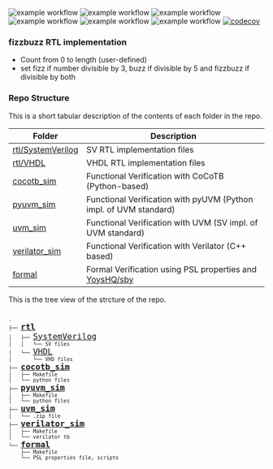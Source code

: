 ![example workflow](https://github.com/npatsiatzis/fizzbuzz/actions/workflows/regression.yml/badge.svg)
![example workflow](https://github.com/npatsiatzis/fizzbuzz/actions/workflows/coverage.yml/badge.svg)
![example workflow](https://github.com/npatsiatzis/fizzbuzz/actions/workflows/formal.yml/badge.svg)
![example workflow](https://github.com/npatsiatzis/fizzbuzz/actions/workflows/regression_pyuvm.yml/badge.svg)
![example workflow](https://github.com/npatsiatzis/fizzbuzz/actions/workflows/coverage_pyuvm.yml/badge.svg)
![example workflow](https://github.com/npatsiatzis/fizzbuzz/actions/workflows/verilator_regression.yml/badge.svg)
[![codecov](https://codecov.io/gh/npatsiatzis/fizzbuzz/graph/badge.svg?token=UIM9DPOFZE)](https://codecov.io/gh/npatsiatzis/fizzbuzz)
### fizzbuzz RTL implementation


- Count from 0 to length (user-defined)
- set fizz if number divisible by 3, buzz if divisible by 5 and fizzbuzz if divisible by both


### Repo Structure

This is a short tabular description of the contents of each folder in the repo.

| Folder | Description |
| ------ | ------ |
| [rtl/SystemVerilog](https://github.com/npatsiatzis/fizzbuzz/tree/main/rtl/SystemVerilog) | SV RTL implementation files |
| [rtl/VHDL](https://github.com/npatsiatzis/fizzbuzz/tree/main/rtl/VHDL) | VHDL RTL implementation files |
| [cocotb_sim](https://github.com/npatsiatzis/fizzbuzz/tree/main/cocotb_sim) | Functional Verification with CoCoTB (Python-based) |
| [pyuvm_sim](https://github.com/npatsiatzis/fizzbuzz/tree/main/pyuvm_sim) | Functional Verification with pyUVM (Python impl. of UVM standard) |
| [uvm_sim](https://github.com/npatsiatzis/fizzbuzz/tree/main/uvm_sim) | Functional Verification with UVM (SV impl. of UVM standard) |
| [verilator_sim](https://github.com/npatsiatzis/fizzbuzz/tree/main/verilator_sim) | Functional Verification with Verilator (C++ based) |
| [formal](https://github.com/npatsiatzis/fizzbuzz/tree/main/formal) | Formal Verification using  PSL properties and [YoysHQ/sby](https://github.com/YosysHQ/oss-cad-suite-build) |


This is the tree view of the strcture of the repo.
<pre>
<font size = "2">
.
├── <font size = "4"><b><a href="https://github.com/npatsiatzis/fizzbuzz/tree/main/rtl">rtl</a></b> </font>
│   ├── <font size = "4"><a href="https://github.com/npatsiatzis/fizzbuzz/tree/main/rtl/SystemVerilog">SystemVerilog</a> </font>
│   │   └── SV files
│   └── <font size = "4"><a href="https://github.com/npatsiatzis/fizzbuzz/tree/main/rtl/VHDL">VHDL</a> </font>
│       └── VHD files
├── <font size = "4"><b><a href="https://github.com/npatsiatzis/fizzbuzz/tree/main/cocotb_sim">cocotb_sim</a></b></font>
│   ├── Makefile
│   └── python files
├── <font size = "4"><b><a 
 href="https://github.com/npatsiatzis/fizzbuzz/tree/main/pyuvm_sim">pyuvm_sim</a></b></font>
│   ├── Makefile
│   └── python files
├── <font size = "4"><b><a href="https://github.com/npatsiatzis/fizzbuzz/tree/main/uvm_sim">uvm_sim</a></b></font>
│   └── .zip file
├── <font size = "4"><b><a href="https://github.com/npatsiatzis/fizzbuzz/tree/main/verilator_sim">verilator_sim</a></b></font>
│   ├── Makefile
│   └── verilator tb
└── <font size = "4"><b><a href="https://github.com/npatsiatzis/fizzbuzz/tree/main/formal">formal</a></b></font>
    ├── Makefile
    └── PSL properties file, scripts
</pre>

